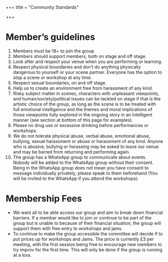 +++
title = "Community Standards"

+++
# **Member’s guidelines**

 1. Members must be 18+ to join the group
 2. Members should support members, both on stage and off stage.
 3. Look after and respect your venue when you are performing or learning.
 4. Respect physical boundaries and don’t do anything physically dangerous to yourself or your scene partner. Everyone has the option to stop a scene or workshop at any time.
 5. Respect sexual boundaries, on and off stage.
 6. Help us to create an environment free from harassment of any kind.
 7. Risky subject matter in scenes, characters with unpleasant viewpoints, and human/society/political issues can be tackled on stage if that is the artistic choice of the group, as long as the scene is to be treated with full emotional intelligence and the themes and moral implications of those viewpoints fully explored in the ongoing story in an intelligent manner (see section at bottom of this page for examples).
 8. Please no drug use or excessive drinking before performances or workshops.
 9. We do not tolerate physical abuse, verbal abuse, emotional abuse, bullying, sexual harassment or abuse or harassment of any kind. Anyone who is abusive, bullying or harassing may be asked to leave our venue and may be barred from returning and performing again.
10. The group has a WhatsApp group to communicate about events. Nobody will be added to the WhatsApp group without their consent. Being in the WhatsApp group does not mean you have consent to message individually privately, please speak to them beforehand (You will be invited to the WhatsApp if you attend the workshops).

# Membership Fees

* We want all to be able access our group and aim to break down financial barriers. If a member would like to join or continue to be part of the group but is unable to because of their financial situation, the group will support them with free entry to workshops and jams.
* To continue to make the group accessible the committee will decide if to put prices up for workshops and Jams. The price is currently £3 per meeting, with the first session being free to encourage new members to try improv for the first time. This will only be done if the group is running at a loss.